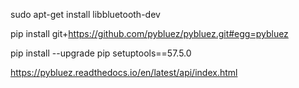 sudo apt-get install libbluetooth-dev

pip install git+https://github.com/pybluez/pybluez.git#egg=pybluez

pip install --upgrade pip setuptools==57.5.0

https://pybluez.readthedocs.io/en/latest/api/index.html